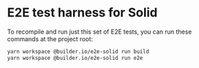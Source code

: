 # E2E test harness for Solid

To recompile and run just this set of E2E tests, you can run these commands at
the project root:

```bash
yarn workspace @builder.io/e2e-solid run build
yarn workspace @builder.io/e2e-solid run e2e
```
